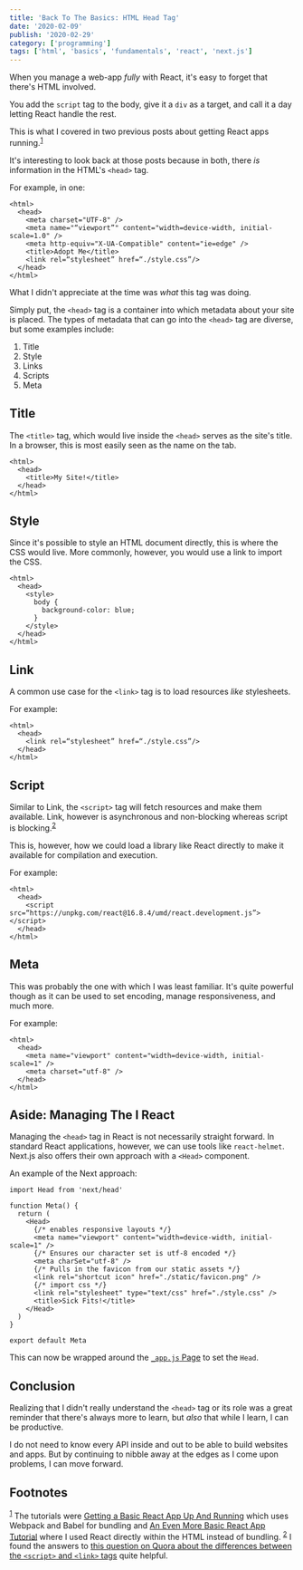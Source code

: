 ```yaml
---
title: 'Back To The Basics: HTML Head Tag'
date: '2020-02-09'
publish: '2020-02-29'
category: ['programming']
tags: ['html', 'basics', 'fundamentals', 'react', 'next.js']
---
```


When you manage a web-app _fully_ with React, it's easy to forget that there's HTML involved.

You add the `script` tag to the body, give it a `div` as a target, and call it a day letting React handle the rest.

This is what I covered in two previous posts about getting React apps running.<sup>[1](#footnotes)</sup><a id="fn1"></a>

It's interesting to look back at those posts because in both, there _is_ information in the HTML's `<head>` tag.

For example, in one:

```html:title="index.html"
<html>
  <head>
    <meta charset="UTF-8" />
    <meta name="“viewport”" content="width=device-width, initial-scale=1.0" />
    <meta http-equiv="X-UA-Compatible" content="ie=edge" />
    <title>Adopt Me</title>
    <link rel=“stylesheet” href=“./style.css”/>
  </head>
</html>
```

What I didn't appreciate at the time was _what_ this tag was doing.

Simply put, the `<head>` tag is a container into which metadata about your site is placed. The types of metadata that can go into the `<head>` tag are diverse, but some examples include:

1. Title
2. Style
3. Links
4. Scripts
5. Meta

## Title

The `<title>` tag, which would live inside the `<head>` serves as the site's title. In a browser, this is most easily seen as the name on the tab.

```html:title="index.html"
<html>
  <head>
    <title>My Site!</title>
  </head>
</html>
```

## Style

Since it's possible to style an HTML document directly, this is where the CSS would live. More commonly, however, you would use a link to import the CSS.

```html:title="index.html"
<html>
  <head>
    <style>
      body {
        background-color: blue;
      }
    </style>
  </head>
</html>
```

## Link

A common use case for the `<link>` tag is to load resources _like_ stylesheets.

For example:

```html:title="index.html"
<html>
  <head>
    <link rel=“stylesheet” href=“./style.css”/>
  </head>
</html>
```

## Script

Similar to Link, the `<script>` tag will fetch resources and make them available. Link, however is asynchronous and non-blocking whereas script is blocking.<sup>[2](#footnotes)</sup><a id="fn2"></a>

This is, however, how we could load a library like React directly to make it available for compilation and execution.

For example:

```html:title="index.html"
<html>
  <head>
    <script src=“https://unpkg.com/react@16.8.4/umd/react.development.js”></script>
  </head>
</html>
```

## Meta

This was probably the one with which I was least familiar. It's quite powerful though as it can be used to set encoding, manage responsiveness, and much more.

For example:

```html:title="index.html"
<html>
  <head>
    <meta name="viewport" content="width=device-width, initial-scale=1" />
    <meta charset="utf-8" />
  </head>
</html>
```

## Aside: Managing The <Head> I React

Managing the `<head>` tag in React is not necessarily straight forward. In standard React applications, however, we can use tools like `react-helmet`. Next.js also offers their own approach with a `<Head>` component.

An example of the Next approach:

```javascript:title="components/Meta.js"
import Head from 'next/head'

function Meta() {
  return (
    <Head>
      {/* enables responsive layouts */}
      <meta name="viewport" content="width=device-width, initial-scale=1" />
      {/* Ensures our character set is utf-8 encoded */}
      <meta charSet="utf-8" />
      {/* Pulls in the favicon from our static assets */}
      <link rel="shortcut icon" href="./static/favicon.png" />
      {/* import css */}
      <link rel="stylesheet" type="text/css" href="./style.css" />
      <title>Sick Fits!</title>
    </Head>
  )
}

export default Meta
```

This can now be wrapped around the [`_app.js` Page](../../) to set the `Head`.

## Conclusion

Realizing that I didn't really understand the `<head>` tag or its role was a great reminder that there's always more to learn, but _also_ that while I learn, I can be productive.

I do not need to know every API inside and out to be able to build websites and apps. But by continuing to nibble away at the edges as I come upon problems, I can move forward.

## Footnotes

<sup>[1](#fn1)</sup> The tutorials were [Getting a Basic React App Up And Running](../../2019-09-08/tutorial-basic-react-app/) which uses Webpack and Babel for bundling and [An Even More Basic React App Tutorial](../../2019-09-23/tutorial-even-more-basic-react-app/) where I used React directly within the HTML instead of bundling.
<sup>[2](#fn2)</sup> I found the answers to [this question on Quora about the differences between the `<script>` and `<link>` tags](https://www.quora.com/What-is-the-difference-between-script-src-and-link-href?share=1) quite helpful.
